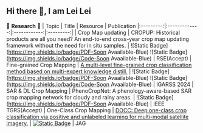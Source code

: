 ## Hi there 👋, I am Lei Lei
🌱 **Research** 🌱
|   Topic   |     Title     |    Resource  | Publication
|:---------:|:-------------:|:------------:|:---------:|
|   Crop Map updating   |   CROPUP: Historical products are all you need? An end-to-end cross-year crop map updating framework without the need for in situ samples.       |    ![Static Badge](https://img.shields.io/badge/PDF-Soon Avaailable-Blue)  ![Static Badge](https://img.shields.io/badge/Code-Soon Avaailable-Blue)  | RSE(Accept)
|   Fine-grained Crop Mapping   |   [A multi-level fine-grained crop classification method based on multi-expert knowledge distill.](https://ieeexplore.ieee.org/document/10642157)       |    ![Static Badge](https://img.shields.io/badge/PDF-Soon Avaailable-Blue) ![Static Badge](https://img.shields.io/badge/Code-Soon Avaailable-Blue)   | IGARSS 2024
|   SAR & DL Crop Mapping   |   PhenoCropNet: A phenology-aware-based SAR crop mapping network for cloudy and rainy areas.       |    ![Static Badge](https://img.shields.io/badge/PDF-Soon Avaailable-Blue)   | IEEE TGRS(Accept)
|   One-Class Crop Mapping   |   [DOCC: Deep one-class crop classification via positive and unlabeled learning for multi-modal satellite imagery.](https://www.sciencedirect.com/science/article/pii/S0303243421003056)       |    [![Static Badge](https://img.shields.io/badge/PDF-Download-green)](https://www.sciencedirect.com/science/article/pii/S0303243421003056)   | JAG


<!--
**LL0912/LL0912** is a ✨ _special_ ✨ repository because its `README.md` (this file) appears on your GitHub profile.

Here are some ideas to get you started:

- 🔭 I’m currently working on ...
- 🌱 I’m currently learning ...
- 👯 I’m looking to collaborate on ...
- 🤔 I’m looking for help with ...
- 💬 Ask me about ...
- 📫 How to reach me: ...
- 😄 Pronouns: ...
- ⚡ Fun fact: ...
-->
